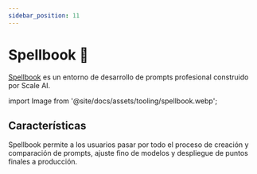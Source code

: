 ```yaml
---
sidebar_position: 11
---
```


# Spellbook 🚧

[Spellbook](https://scale.com/spellbook) es un entorno de desarrollo de prompts profesional construido por Scale AI.

import Image from '@site/docs/assets/tooling/spellbook.webp';

<div style={{textAlign: 'center'}}>
  <LazyLoadImage src={Image} style={{width: "750px"}} />
</div>

## Características

Spellbook permite a los usuarios pasar por todo el proceso de creación y comparación de prompts,
ajuste fino de modelos y despliegue de puntos finales a producción.